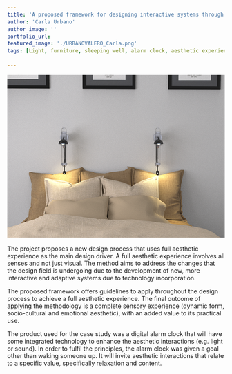 ```yaml
---
title: 'A proposed framework for designing interactive systems through the use of aesthetic experience'
author: 'Carla Urbano'
author_image: ''
portfolio_url:
featured_image: './URBANOVALERO_Carla.png'
tags: [Light, furniture, sleeping well, alarm clock, aesthetic experience, aesthetic interaction]

---
```


![](./URBANOVALERO_Carla.png)

The project proposes a new design process that uses full aesthetic experience as the main design driver. A full aesthetic experience involves all senses and not just visual. The method aims to address the changes that the design field is undergoing due to the development of new, more interactive and adaptive systems due to technology incorporation.

The proposed framework offers guidelines to apply throughout the design process to achieve a full aesthetic experience. The final outcome of applying the methodology is a complete sensory experience (dynamic form, socio-cultural and emotional aesthetic), with an added value to its practical use.

The product used for the case study was a digital alarm clock that will have some integrated technology to enhance the aesthetic interactions (e.g. light or sound). In order to fulfil the principles, the alarm clock was given a goal other than waking someone up. It will invite aesthetic interactions that relate to a specific value, specifically relaxation and content.

